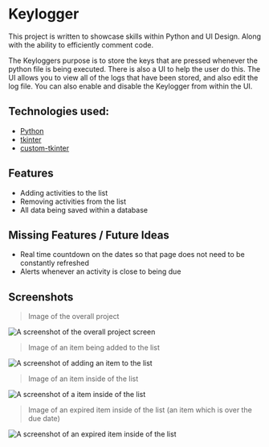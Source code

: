 # Keylogger
This project is written to showcase skills within Python and UI Design. Along with the ability to efficiently comment code. 

The Keyloggers purpose is to store the keys that are pressed whenever the python file is being executed. There is also a UI to help the user do this. The UI allows you to view all of the logs that have been stored, and also edit the log file. You can also enable and disable the Keylogger from within the UI.

## Technologies used:
- [Python](https://www.python.org)
- [tkinter](https://docs.python.org/3/library/tkinter.html)
- [custom-tkinter](https://pypi.org/project/customtkinter/0.3/)


## Features
- Adding activities to the list
- Removing activities from the list
- All data being saved within a database

## Missing Features / Future Ideas
- Real time countdown on the dates so that page does not need to be constantly refreshed
- Alerts whenever an activity is close to being due

## Screenshots

> Image of the overall project
 
![A screenshot of the overall project screen](https://i.imgur.com/aDAqumC.png)

> Image of an item being added to the list

![A screenshot of adding an item to the list](https://i.imgur.com/80R5dm4.png)

> Image of an item inside of the list

![A screenshot of a item inside of the list](https://i.imgur.com/p4GvihS.png)

> Image of an expired item inside of the list (an item which is over the due date)

![A screenshot of an expired item inside of the list](https://i.imgur.com/huDRwTJ.png)
